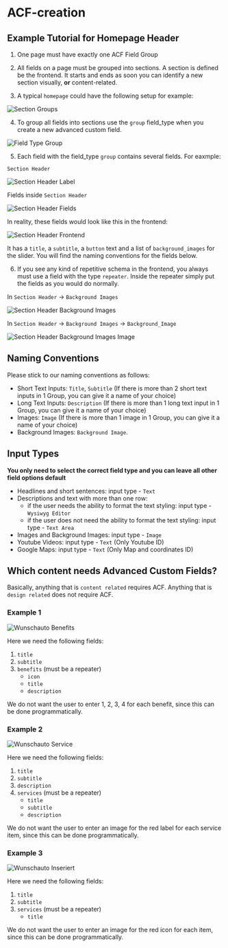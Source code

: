 # ACF-creation

## Example Tutorial for  Homepage Header

1. One page must have exactly one ACF Field Group

2. All fields on a page must be grouped into sections. A section is defined be the frontend. It starts and ends as soon you can identify a new section visually, **or** content-related.

3. A typical `homepage` could have the following setup for example:

![Section Groups](https://github.com/Webhikers-Interntal-Docs/ACF-creation/blob/main/section-groups-en.png)

4. To group all fields into sections use the `group` field_type when you create a new advanced custom field.

![Field Type Group](https://github.com/Webhikers-Interntal-Docs/ACF-creation/blob/main/field-type-group.png)

5. Each field with the field_type `group` contains several fields. For eaxmple:

`Section Header`

![Section Header Label](https://github.com/Webhikers-Interntal-Docs/ACF-creation/blob/main/section-header-label.png)

Fields inside `Section Header`

![Section Header Fields](https://github.com/Webhikers-Interntal-Docs/ACF-creation/blob/main/section-header-fields.png)

In reality, these fields would look like this in the frontend:

![Section Header Frontend](https://github.com/Webhikers-Interntal-Docs/ACF-creation/blob/main/section-header-frontend.png)

It has a `title`, a `subtitle`, a `button` text and a list of `background_images` for the slider. You will find the naming conventions for the fields below.

6. If you see any kind of repetitive schema in the frontend, you always must use a field with the type `repeater`. Inside the repeater simply put the fields as you would do normally.

In `Section Header` -> `Background Images`

![Section Header Background Images](https://github.com/Webhikers-Interntal-Docs/ACF-creation/blob/main/section-header-background-images.png)

In `Section Header` -> `Background Images` -> `Background_Image`

![Section Header Background Images Image](https://github.com/Webhikers-Interntal-Docs/ACF-creation/blob/main/section-header-background-images-image.png)

## Naming Conventions

Please stick to our naming conventions as follows:

- Short Text Inputs: `Title`, `Subtitle` (If there is more than 2 short text inputs in 1 Group, you can give it a name of your choice)
- Long Text Inputs: `Description` (If there is more than 1 long text input in 1 Group, you can give it a name of your choice)
- Images: `Image` (If there is more than 1 image in 1 Group, you can give it a name of your choice)
- Background Images: `Background Image`.

## Input Types

**You only need to select the correct field type and you can leave all other field options default**

- Headlines and short sentences: input type - `Text`
- Descriptions and text with more than one row:
  - if the user needs the ability to format the text styling: input type - `Wysiwyg Editor`
  - if the user does not need the ability to format the text styling: input type - `Text Area`
- Images and Background Images: input type - `Image`
- Youtube Videos: input type - `Text` (Only Youtube ID)
- Google Maps: input type - `Text` (Only Map and coordinates ID)

## Which content needs Advanced Custom Fields?

Basically, anything that is `content related` requires ACF. Anything that is `design related` does not require ACF.

### Example 1

![Wunschauto Benefits](https://github.com/Webhikers-Interntal-Docs/ACF-creation/blob/main/wunschauto-benefits.png)

Here we need the following fields:

1. `title`
2. `subtitle`
3. `benefits` (must be a repeater)
    - `icon`
    - `title`
    - `description`

We do not want the user to enter 1, 2, 3, 4 for each benefit, since this can be done programmatically.

### Example 2

![Wunschauto Service](https://github.com/Webhikers-Interntal-Docs/ACF-creation/blob/main/wunschauto-service.png)

Here we need the following fields:

1. `title`
2. `subtitle`
3. `description`
4. `services` (must be a repeater)
    - `title`
    - `subtitle`
    - `description`

We do not want the user to enter an image for the red label for each service item, since this can be done programmatically.


### Example 3

![Wunschauto Inseriert](https://github.com/Webhikers-Interntal-Docs/ACF-creation/blob/main/wunschauto-inseriert.png)

Here we need the following fields:

1. `title`
2. `subtitle`
3. `services` (must be a repeater)
    - `title`

We do not want the user to enter an image for the red icon for each item, since this can be done programmatically.

